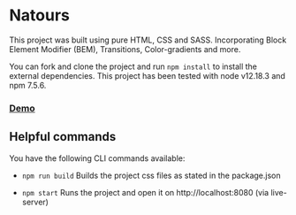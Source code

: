 # Natours
This project was built using pure HTML, CSS and SASS. Incorporating Block Element Modifier (BEM), Transitions, Color-gradients and more. 

You can fork and clone the project and run `npm install` to install the external dependencies.
This project has been tested with node v12.18.3 and npm 7.5.6.


### [Demo](https://papiyinks.github.io/natours)

## Helpful commands

You have the following CLI commands available:

- `npm run build` Builds the project css files as stated in the package.json

- `npm start` Runs the project and open it on http://localhost:8080 (via live-server)
